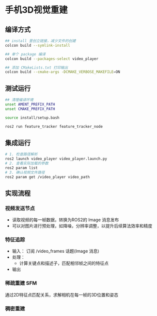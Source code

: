 # 手机3D视觉重建

## 编译方式

```bash
## install 里创立链接，减少文件的创建
colcon build --symlink-install

## 单个 package 编译
colcon build --packages-select video_player

## 添加 CMakeLists.txt 打印输出
colcon build --cmake-args -DCMAKE_VERBOSE_MAKEFILE=ON
```

## 测试运行

```bash
## 清理编译环境
unset AMENT_PREFIX_PATH
unset CMAKE_PREFIX_PATH

source install/setup.bash

ros2 run feature_tracker feature_tracker_node
```

## 集成运行

```bash
# 1. 检查路径解析
ros2 launch video_player video_player.launch.py
# 2. 查看实际加载的参数
ros2 param list
# 3. 确认视频文件路径
ros2 param get /video_player video_path
```

## 实现流程

### 视频发送节点

+ 读取视频的每一帧数据，转换为ROS2的 Image 消息发布
+ 可以对图片进行预处理，如降噪，分辨率调整，以提升后续算法效率和精度

### 特征追踪

+ 输入： 订阅 /video_frames 话题(Image 消息)
+ 处理：
    + 计算关键点和描述子，匹配相邻帧之间的特征点
+ 输出

### 稀疏重建 SFM

通过2D特征点匹配关系，求解相机在每一帧的3D位置和姿态

### 稠密重建